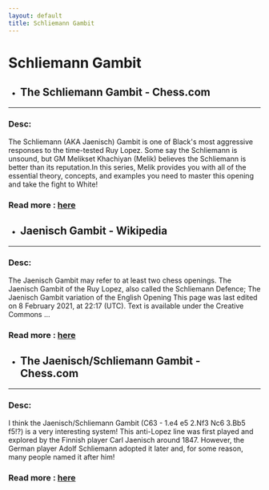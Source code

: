 ```yaml
---
layout: default
title: Schliemann Gambit
---
```

# Schliemann Gambit
- ## **The Schliemann Gambit - Chess.com** 

---
### Desc: 
 The Schliemann (AKA Jaenisch) Gambit is one of Black's most aggressive responses to the time-tested Ruy Lopez. Some say the Schliemann is unsound, but GM Melikset Khachiyan (Melik) believes the Schliemann is better than its reputation.In this series, Melik provides you with all of the essential theory, concepts, and examples you need to master this opening and take the fight to White! 
### Read more : [here](https://www.chess.com/article/view/the-schliemann-gambit) 
- ## **Jaenisch Gambit - Wikipedia** 

---
### Desc: 
 The Jaenisch Gambit may refer to at least two chess openings. The Jaenisch Gambit of the Ruy Lopez, also called the Schliemann Defence; The Jaenisch Gambit variation of the English Opening This page was last edited on 8 February 2021, at 22:17 (UTC). Text is available under the Creative Commons ... 
### Read more : [here](https://en.wikipedia.org/wiki/Jaenisch_Gambit) 
- ## **The Jaenisch/Schliemann Gambit - Chess.com** 

---
### Desc: 
 I think the Jaenisch/Schliemann Gambit (C63 - 1.e4 e5 2.Nf3 Nc6 3.Bb5 f5!?) is a very interesting system! This anti-Lopez line was first played and explored by the Finnish player Carl Jaenisch around 1847. However, the German player Adolf Schliemann adopted it later and, for some reason, many people named it after him! 
### Read more : [here](https://www.chess.com/article/view/the-jaenischschliemann-gambit) 


